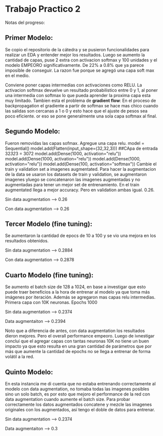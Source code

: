 # Trabajo Practico 2

Notas del progreso:
## Primer Modelo: 
Se copio el repositorio de la cátedra y se pusieron funcionalidades para realizar un EDA y entender mejor los resultados. 
Luego se aumento la cantidad de capas, puse 2 extra con activacion softmax y 100 unidades y el modelo EMPEORO significativamente. 
De 22% a 0.8% que ya parece imposible de conseguir. La razon fue porque se agregó una capa soft max en el medio. 

Conviene poner capas intermedias con activaciones como RELU. 
La activacion softmax devuelve un resultado probabilistico entre 0 y 1, al poner una intermedia con softmax lo que pueda aprender la proxima capa esta muy limitado. 
Tambien esta el problema de **gradient flow**: En el proceso de backpropagation el gradiente a partir de softmax se hace mas chico cuando las salidas
son cercanas a 1 o 0 y esto hace que el ajuste de pesos sea poco eficiente. or eso se pone generalmente una sola capa softmax al final. 


## Segundo Modelo: 
Fueron removidas las capas sofmax. Agregue una capa relu. 
model = Sequential() 
model.add(Flatten(input_shape=(32,32,3))) ##CApa de entrada 32*32*3 = 3072 
model.add(Dense(1000, activation="relu")) 
model.add(Dense(1000, activation="relu")) 
model.add(Dense(1000, activation="relu")) 
model.add(Dense(100, activation="softmax")) 
Cambie el train y validation set a imagenes augmentated. Para hacer la augmentacion de la data se usaron los datasets de train y validation, se augmentaron
imagenes yluego se concatenaron las imagenes augmentadas y no augmentadas para tener un mejor set de entrenamiento.
En el train augmentated llega a mejor accuracy. 
Pero en validation ambas igual. 0.26.

Sin data augmentation --> 0.26

Con data augmentation --> 0.26 

## Tercer Modelo (fine tuning): 
Se aumentaron la cantidad de epocs de 10 a 100 y se vio una mejora en los resultados obtenidos. 

Sin data augmentation --> 0.2884 

Con data augmentation --> 0.2878 

## Cuarto Modelo (fine tuning): 
Se aumento el batch size de 128 a 1024, en base a investigar que esto puede traer beneficios a la hora de entrenar al modelo ya que toma más imágenes por iteración. 
Además se agregaron mas capas relu intermedias. Primera capa con 10K neuronas. 
Epochs 1000 

Sin data augmentation --> 0.2374 

Data augmentaiton --> 0.2394 

Noto que a diferencia de antes, con data augmentation los resultados dieron mejores. 
Pero el overall performance empeoro. Luego de ivnestigar concluí que el agregar capas con tantas neuronas 10K no tiene un buen impacto 
ya que esto resulta en una gran cantidad de parámetros que por más que aumente la cantidad de epochs no se llega a entrenar de forma volátil a la red. 

## Quinto Modelo: 
En esta instancia me di cuenta que no estaba entrenando correctamente al modelo con data augmentation, no tomaba todas las imagenes posibles sino un solo batch, 
es por esto que mejoro el performance de la red con data augmentation cuando aumente el batch size. 
Para probar correctamente los datos augmentados concatene y mezcle las imagenes originales con los augmentados, así tengo el doble de datos para entrenar. 

Sin data augmentation --> 0.2374 

Data augmentaiton --> 0.3
